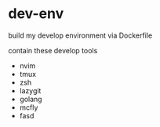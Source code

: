 # dev-env

build my develop environment via Dockerfile

contain these develop tools
- nvim
- tmux
- zsh
- lazygit
- golang
- mcfly
- fasd
